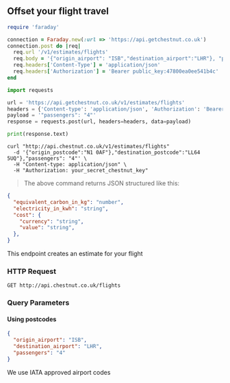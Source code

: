 
## Offset your flight travel

```ruby
require 'faraday'

connection = Faraday.new(:url => 'https://api.getchestnut.co.uk')
connection.post do |req|
  req.url '/v1/estimates/flights'
  req.body = '{"origin_airport": "ISB","destination_airport":"LHR"}, "passengers": "4"'
  req.headers['Content-Type'] = 'application/json'
  req.headers['Authorization'] = 'Bearer public_key:47800ea0ee541b4c'
end
```

```python
import requests

url = 'https://api.getchestnut.co.uk/v1/estimates/flights'
headers = {'Content-type': 'application/json', 'Authorization': 'Bearer Token:47800ea0ee541b4c'}
payload = '"passengers": "4"'
response = requests.post(url, headers=headers, data=payload)

print(response.text)
```

```shell
curl "http://api.chestnut.co.uk/v1/estimates/flights"
  -d '{"origin_postcode":"N1 0AF"},"destination_postcode":"LL64 5UQ"},"passengers": "4"' \
  -H "Content-type: application/json" \
  -H "Authorization: your_secret_chestnut_key"
```


> The above command returns JSON structured like this:

```json
{
  "equivalent_carbon_in_kg": "number",
  "electricity_in_kwh": "string",
  "cost": {
    "currency": "string",
    "value": "string",
  },
}
```

This endpoint creates an estimate for your flight

### HTTP Request

`GET http://api.chestnut.co.uk/flights`

### Query Parameters


#### Using postcodes

<div class="center-column"></div>

```json
{
  "origin_airport": "ISB",
  "destination_airport": "LHR",
  "passengers": "4"
}
```



<aside class="success">
We use IATA approved airport codes
</aside>
